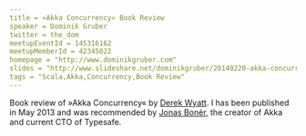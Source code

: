 ```yaml
---
title = »Akka Concurrency« Book Review
speaker = Dominik Gruber
twitter = the_dom
meetupEventId = 145316162
meetupMemberId = 42345022
homepage = "http://www.dominikgruber.com"
slides = "http://www.slideshare.net/dominikgruber/20140220-akka-concurrency"
tags = "Scala,Akka,Concurrency,Book Review"
---
```

Book review of »Akka Concurrency« by [Derek Wyatt](http://derekwyatt.org). I has been published in May 2013 and was recommended by [Jonas Bonèr](http://jonasboner.com), the creator of Akka and current CTO of Typesafe.